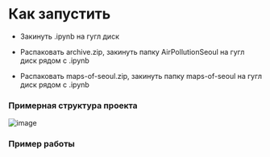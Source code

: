 # Как запустить

- Закинуть .ipynb на гугл диск
  
- Распаковать archive.zip, закинуть папку AirPollutionSeoul на гугл диск рядом с .ipynb

- Распаковать maps-of-seoul.zip, закинуть папку maps-of-seoul на гугл диск рядом с .ipynb


### Примерная структура проекта
![image](https://github.com/user-attachments/assets/8622c168-76e2-4edc-ab4d-5b524b65296f)

### Пример работы


